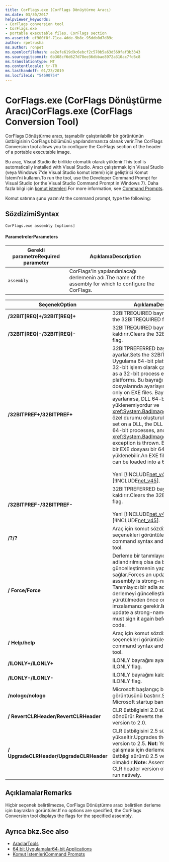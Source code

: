 ```yaml
---
title: CorFlags.exe (CorFlags Dönüştürme Aracı)
ms.date: 03/30/2017
helpviewer_keywords:
- CorFlags conversion tool
- CorFlags.exe
- portable executable files, CorFlags section
ms.assetid: ef900f8f-71ca-4dde-9b8c-95ddb0d7d89c
author: rpetrusha
ms.author: ronpet
ms.openlocfilehash: ae2efe619d9c6ebcf2c570b5a63d569faf3b3343
ms.sourcegitcommit: 6b308cf6d627d78ee36dbbae8972a310ac7fd6c8
ms.translationtype: MT
ms.contentlocale: tr-TR
ms.lasthandoff: 01/23/2019
ms.locfileid: "54690754"
---
```

# <a name="corflagsexe-corflags-conversion-tool"></a><span data-ttu-id="c6fc2-102">CorFlags.exe (CorFlags Dönüştürme Aracı)</span><span class="sxs-lookup"><span data-stu-id="c6fc2-102">CorFlags.exe (CorFlags Conversion Tool)</span></span>
<span data-ttu-id="c6fc2-103">CorFlags Dönüştürme aracı, taşınabilir çalıştırılabilir bir görüntünün üstbilgisinin CorFlags bölümünü yapılandırmanıza olanak verir.</span><span class="sxs-lookup"><span data-stu-id="c6fc2-103">The CorFlags Conversion tool allows you to configure the CorFlags section of the header of a portable executable image.</span></span>  
  
 <span data-ttu-id="c6fc2-104">Bu araç, Visual Studio ile birlikte otomatik olarak yüklenir.</span><span class="sxs-lookup"><span data-stu-id="c6fc2-104">This tool is automatically installed with Visual Studio.</span></span> <span data-ttu-id="c6fc2-105">Aracı çalıştırmak için Visual Studio (veya Windows 7'de Visual Studio komut istemi) için geliştirici Komut İstemi'ni kullanın.</span><span class="sxs-lookup"><span data-stu-id="c6fc2-105">To run the tool, use the Developer Command Prompt for Visual Studio (or the Visual Studio Command Prompt in Windows 7).</span></span> <span data-ttu-id="c6fc2-106">Daha fazla bilgi için [komut istemleri](../../../docs/framework/tools/developer-command-prompt-for-vs.md).</span><span class="sxs-lookup"><span data-stu-id="c6fc2-106">For more information, see [Command Prompts](../../../docs/framework/tools/developer-command-prompt-for-vs.md).</span></span>  
  
 <span data-ttu-id="c6fc2-107">Komut satırına şunu yazın:</span><span class="sxs-lookup"><span data-stu-id="c6fc2-107">At the command prompt, type the following:</span></span>  
  
## <a name="syntax"></a><span data-ttu-id="c6fc2-108">Sözdizimi</span><span class="sxs-lookup"><span data-stu-id="c6fc2-108">Syntax</span></span>  
  
```  
CorFlags.exe assembly [options]  
```  
  
#### <a name="parameters"></a><span data-ttu-id="c6fc2-109">Parametreler</span><span class="sxs-lookup"><span data-stu-id="c6fc2-109">Parameters</span></span>  
  
|<span data-ttu-id="c6fc2-110">Gerekli parametre</span><span class="sxs-lookup"><span data-stu-id="c6fc2-110">Required parameter</span></span>|<span data-ttu-id="c6fc2-111">Açıklama</span><span class="sxs-lookup"><span data-stu-id="c6fc2-111">Description</span></span>|  
|------------------------|-----------------|  
|`assembly`|<span data-ttu-id="c6fc2-112">CorFlags'in yapılandırılacağı derlemenin adı.</span><span class="sxs-lookup"><span data-stu-id="c6fc2-112">The name of the assembly for which to configure the CorFlags.</span></span>|  
  
|<span data-ttu-id="c6fc2-113">Seçenek</span><span class="sxs-lookup"><span data-stu-id="c6fc2-113">Option</span></span>|<span data-ttu-id="c6fc2-114">Açıklama</span><span class="sxs-lookup"><span data-stu-id="c6fc2-114">Description</span></span>|  
|------------|-----------------|  
|<span data-ttu-id="c6fc2-115">**/32BIT[REQ]+**</span><span class="sxs-lookup"><span data-stu-id="c6fc2-115">**/32BIT[REQ]+**</span></span>|<span data-ttu-id="c6fc2-116">32BITREQUIRED bayrağını ayarlar.</span><span class="sxs-lookup"><span data-stu-id="c6fc2-116">Sets the 32BITREQUIRED flag.</span></span>|  
|<span data-ttu-id="c6fc2-117">**/32BIT[REQ]-**</span><span class="sxs-lookup"><span data-stu-id="c6fc2-117">**/32BIT[REQ]-**</span></span>|<span data-ttu-id="c6fc2-118">32BITREQUIRED bayrağını kaldırır.</span><span class="sxs-lookup"><span data-stu-id="c6fc2-118">Clears the 32BITREQUIRED flag.</span></span>|  
|<span data-ttu-id="c6fc2-119">**/32BITPREF+**</span><span class="sxs-lookup"><span data-stu-id="c6fc2-119">**/32BITPREF+**</span></span>|<span data-ttu-id="c6fc2-120">32BITPREFERRED bayrağını ayarlar.</span><span class="sxs-lookup"><span data-stu-id="c6fc2-120">Sets the 32BITPREFERRED flag.</span></span> <span data-ttu-id="c6fc2-121">Uygulama 64-bit platformlarda dahi 32-bit işlem olarak çalışır.</span><span class="sxs-lookup"><span data-stu-id="c6fc2-121">The app runs as a 32-bit process even on 64-bit platforms.</span></span> <span data-ttu-id="c6fc2-122">Bu bayrağı yalnızca EXE dosyalarında ayarlayın.</span><span class="sxs-lookup"><span data-stu-id="c6fc2-122">Set this flag only on EXE files.</span></span> <span data-ttu-id="c6fc2-123">Bayrak bir DLL olarak ayarlanırsa, DLL 64-bit işlemde yüklenemiyordur ve <xref:System.BadImageFormatException> özel durumu oluşturulur.</span><span class="sxs-lookup"><span data-stu-id="c6fc2-123">If the flag is set on a DLL, the DLL fails to load in 64-bit processes, and a <xref:System.BadImageFormatException> exception is thrown.</span></span> <span data-ttu-id="c6fc2-124">Bu bayrağı içeren bir EXE dosyası bir 64-bit işleme yüklenebilir.</span><span class="sxs-lookup"><span data-stu-id="c6fc2-124">An EXE file with this flag can be loaded into a 64-bit process.</span></span><br /><br /> <span data-ttu-id="c6fc2-125">Yeni [!INCLUDE[net_v45](../../../includes/net-v45-md.md)].</span><span class="sxs-lookup"><span data-stu-id="c6fc2-125">New in the [!INCLUDE[net_v45](../../../includes/net-v45-md.md)].</span></span>|  
|<span data-ttu-id="c6fc2-126">**/32BITPREF-**</span><span class="sxs-lookup"><span data-stu-id="c6fc2-126">**/32BITPREF-**</span></span>|<span data-ttu-id="c6fc2-127">32BITPREFERRED bayrağını kaldırır.</span><span class="sxs-lookup"><span data-stu-id="c6fc2-127">Clears the 32BITPREFERRED flag.</span></span><br /><br /> <span data-ttu-id="c6fc2-128">Yeni [!INCLUDE[net_v45](../../../includes/net-v45-md.md)].</span><span class="sxs-lookup"><span data-stu-id="c6fc2-128">New in the [!INCLUDE[net_v45](../../../includes/net-v45-md.md)].</span></span>|  
|<span data-ttu-id="c6fc2-129">**/?**</span><span class="sxs-lookup"><span data-stu-id="c6fc2-129">**/?**</span></span>|<span data-ttu-id="c6fc2-130">Araç için komut sözdizimini ve seçenekleri görüntüler.</span><span class="sxs-lookup"><span data-stu-id="c6fc2-130">Displays command syntax and options for the tool.</span></span>|  
|<span data-ttu-id="c6fc2-131">**/ Force**</span><span class="sxs-lookup"><span data-stu-id="c6fc2-131">**/Force**</span></span>|<span data-ttu-id="c6fc2-132">Derleme bir tanımlayıcı adla adlandırılmış olsa da bir güncelleştirmenin yapılmasını sağlar.</span><span class="sxs-lookup"><span data-stu-id="c6fc2-132">Forces an update even if the assembly is strong-named.</span></span> <span data-ttu-id="c6fc2-133">**Önemli:**  Tanımlayıcı bir adla adlandırılmış bir derlemeyi güncelleştirirseniz, kodunu yürütülmeden önce onu tekrar imzalamanız gerekir.</span><span class="sxs-lookup"><span data-stu-id="c6fc2-133">**Important:**  If you update a strong-named assembly, you must sign it again before executing its code.</span></span>|  
|<span data-ttu-id="c6fc2-134">**/ Help**</span><span class="sxs-lookup"><span data-stu-id="c6fc2-134">**/help**</span></span>|<span data-ttu-id="c6fc2-135">Araç için komut sözdizimini ve seçenekleri görüntüler.</span><span class="sxs-lookup"><span data-stu-id="c6fc2-135">Displays command syntax and options for the tool.</span></span>|  
|<span data-ttu-id="c6fc2-136">**/ILONLY+**</span><span class="sxs-lookup"><span data-stu-id="c6fc2-136">**/ILONLY+**</span></span>|<span data-ttu-id="c6fc2-137">ILONLY bayrağını ayarlar.</span><span class="sxs-lookup"><span data-stu-id="c6fc2-137">Sets the ILONLY flag.</span></span>|  
|<span data-ttu-id="c6fc2-138">**/ILONLY-**</span><span class="sxs-lookup"><span data-stu-id="c6fc2-138">**/ILONLY-**</span></span>|<span data-ttu-id="c6fc2-139">ILONLY bayrağını kaldırır.</span><span class="sxs-lookup"><span data-stu-id="c6fc2-139">Clears the ILONLY flag.</span></span>|  
|<span data-ttu-id="c6fc2-140">**/nologo**</span><span class="sxs-lookup"><span data-stu-id="c6fc2-140">**/nologo**</span></span>|<span data-ttu-id="c6fc2-141">Microsoft başlangıç başlığı görüntüsünü bastırır.</span><span class="sxs-lookup"><span data-stu-id="c6fc2-141">Suppresses the Microsoft startup banner display.</span></span>|  
|<span data-ttu-id="c6fc2-142">**/ RevertCLRHeader**</span><span class="sxs-lookup"><span data-stu-id="c6fc2-142">**/RevertCLRHeader**</span></span>|<span data-ttu-id="c6fc2-143">CLR üstbilgisini 2.0 sürümüne döndürür.</span><span class="sxs-lookup"><span data-stu-id="c6fc2-143">Reverts the CLR header version to 2.0.</span></span>|  
|<span data-ttu-id="c6fc2-144">**/ UpgradeCLRHeader**</span><span class="sxs-lookup"><span data-stu-id="c6fc2-144">**/UpgradeCLRHeader**</span></span>|<span data-ttu-id="c6fc2-145">CLR üstbilgisini 2.5 sürümüne yükseltir.</span><span class="sxs-lookup"><span data-stu-id="c6fc2-145">Upgrades the CLR header version to 2.5.</span></span> <span data-ttu-id="c6fc2-146">**Not:**  Yerel olarak çalışması için derlemelerde CLR üstbilgi sürümü 2.5 veya daha üstü olmalıdır.</span><span class="sxs-lookup"><span data-stu-id="c6fc2-146">**Note:**  Assemblies must have a CLR header version of 2.5 or greater to run natively.</span></span>|  
  
## <a name="remarks"></a><span data-ttu-id="c6fc2-147">Açıklamalar</span><span class="sxs-lookup"><span data-stu-id="c6fc2-147">Remarks</span></span>  
 <span data-ttu-id="c6fc2-148">Hiçbir seçenek belirtilmezse, CorFlags Dönüştürme aracı belirtilen derleme için bayrakları görüntüler.</span><span class="sxs-lookup"><span data-stu-id="c6fc2-148">If no options are specified, the CorFlags Conversion tool displays the flags for the specified assembly.</span></span>  
  
## <a name="see-also"></a><span data-ttu-id="c6fc2-149">Ayrıca bkz.</span><span class="sxs-lookup"><span data-stu-id="c6fc2-149">See also</span></span>
- [<span data-ttu-id="c6fc2-150">Araçlar</span><span class="sxs-lookup"><span data-stu-id="c6fc2-150">Tools</span></span>](../../../docs/framework/tools/index.md)
- [<span data-ttu-id="c6fc2-151">64 bit Uygulamalar</span><span class="sxs-lookup"><span data-stu-id="c6fc2-151">64-bit Applications</span></span>](../../../docs/framework/64-bit-apps.md)
- [<span data-ttu-id="c6fc2-152">Komut İstemleri</span><span class="sxs-lookup"><span data-stu-id="c6fc2-152">Command Prompts</span></span>](../../../docs/framework/tools/developer-command-prompt-for-vs.md)
